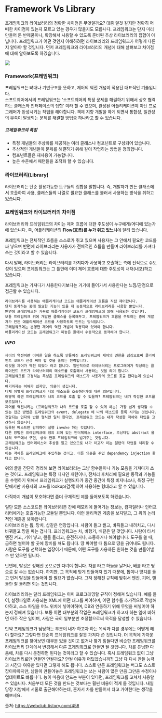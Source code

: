 
# Framework Vs Library

프레임워크와 라이브러리의 정확한 차이점은 무엇일까요?
대중 알것 같지만 정확히 어떠한 차이점이 있는지 모르고 있는 경우가 많을지도 모릅니다.
프레임워크는 단지 미리 만들어 둔 반제품이나, 확장해서 사용할 수 있도록 준비된 추상 라이브러리의 집합이 아닙니다.
프레임워크가 어떤 것인지 이해하려면 라이브러리와 프레임워크가 어떻게 다른지 알아야 할 것입니다.
먼저 프레임워크와 라이브러리의 개념에 대해 살펴보고 차이점에 대해 알아보도록 하겠습니다.

![](https://t1.daumcdn.net/cfile/tistory/2344774D577B359522)

### Framework(프레임워크)

프레임워크는 뼈대나 기반구조를 뜻하고, 제어의 역전 개념이 적용된 대표적인 기술입니다.  
소프트웨어에서의 프레임워크는 '소프트웨어의 특정 문제를 해결하기 위해서 상호 협력하는 클래스와 인터페이스의 집합' 이라 할 수 있으며, 완성된 어플리케이션이 아닌 프로그래머가 완성시키는 작업을 해야합니다.
객체 지향 개발을 하게 되면서 통합성, 일관성의 부족이 발생되는 문제를 해결할 방법중 하나라고 할 수 있습니다.

##### 프레임워크의 특징

- 특정 개념들의 추상화를 제공하는 여러 클래스나 컴포넌트로 구성되어 있습니다.  
- 추상적인 개념들이 문제를 해결하기 위해 같이 작업하는 방법을 정의합니다.
- 컴포넌트들은 재사용이 가능합니다.
- 높은 수준에서 패턴들을 조작화 할 수 있습니다.


### 라이브러리(Library)

라이브러리는 단순 활용가능한 도구들의 집합을 말합니다.
즉, 개발자가 만든 클래스에서 호출하여 사용, 클래스들의 나열로 필요한 클래스를 불러서 사용하는 방식을 취하고 있습니다.

### 프레임워크와 라이브러리의 차이점

라이브러리와 프레임워크의 차이는 제어 흐름에 대한 주도성이 누구에게/어디에 있는가에 있습니다.
즉, 어플리케이션의 **Flow(흐름)를 누가 쥐고 있느냐**에 달려 있습니다.

프레임워크는 전체적인 흐름을 스스로가 쥐고 있으며 사용자는 그 안에서 필요한 코드를 짜 넣으며 반면에 라이브러리는 사용자가 전체적인 흐름을 만들며 라이브러리를 가져다 쓰는 것이라고 할 수 있습니다.

다시 말해, 라이브러리는 라이브러리를 가져다가 사용하고 호출하는 측에 전적으로 주도성이 있으며 프레임워크는 그 틀안에 이미 제어 흐름에 대한 주도성이 내재(내포)하고 있습니다.

프레임워크는 가져다가 사용한다기보다는 거기에 들어가서 사용한다는 느낌/관점으로 접근할 수 있습니다.

    라이브러리를 사용하는 애플리케이션 코드는 애플리케이션 흐름을 직접 제어합니다.  
    단지 동작하는 중에 필요한 기능이 있을 때 능동적으로 라이브러리를 사용할 뿐입니다.
    반면에 프레임워크는 거꾸로 애플리케이션 코드가 프레임워크에 의해 사용되는 것입니다.
    보통 프레임워크 위에 개발한 클래스를 등록해두고, 프레임워크가 흐름을 주도하는 중에 개발자가 만든 애플리케이션 코드를 사용하도록 만드는 방식입니다.
    프레임워크에는 분명한 제어의 역전 개념이 적용되어 있어야 합니다.
    애플리케이션 코드는 프레임워크가 짜놓은 틀에서 수동적으로 동작해야 합니다.

##### INFO

    제어의 역전이란 어떠한 일을 하도록 만들어진 프레임워크에 제어의 권한을 넘김으로써 클라이언트 코드가 신경 써야 할 것을 줄이는 전략입니다.
    이것을 제어가 역전 되었다 라고 합니다. 일반적으로 라이브러리는 프로그래머가 작성하는 클라이언트 코드가 라이브러리의 메소드를 호출해서 사용하는 것을 의미 합니다.
    프레임워크를 규정하는 특성은 프레임워크의 메소드가 사용자의 코드를 호출 한다는데 있습니다.
    여기까지는 이해가 쉽지만, 의문이 생깁니다.
    대체 어떻게 프레임워크가 나의 메소드를 호출하는가에 대한 의문입니다.
    어떻게 하면 프레임워크가 나의 코드를 호출 할 수 있을까? 프레임워크는 내가 작성한 코드를 모르잖아!.
    제어를 역전시키는 (프레임워크가 나의 코드를 호출 할 수 있게 하는) 가장 쉽게 생각할 수 있는 접근 방법은 프레임워크의 event, delegate 에 나의 메소드를 등록 시키는 것입니다.
    전달되는 인자와 반환 형식만 일치 한다면, 프레임워크 코드는 내가 작성한 객체와 타입을 고려하지 않습니다.
    등록된 메소드만 감지하여 실행 invoke 하는 것입니다.
    다른 방법은 프레임워크에 정의 되어 있는 인터페이스 interface, 추상타입 abstract 을 나의 코드에서 구현, 상속 한후 프레임워크에 넘겨주는 것입니다.
    프레임워크는 인터페이스와 추상을 알고 있으므로 내가 하고자 하는 일련의 작업을 처리할 수 있습니다.
    이는 객체를 프레임워크에 주입하는 것이고, 이를 의존을 주입 dependency injection 한다고 합니다.

위의 글을 간단히 정리해 보면 라이브러리는 그냥 함수들이나 기능 모음을 가져다가 쓰는 것이고. 프레임워크는 특정 디자인 패턴이나, 전처리 후처리에 필요한 동작과 기능들을 수행하기 위해서 프레임워크가 실행되다가 중간 중간에 특정 비지니스나, 특정 구현 단에서만 사용자의 코드를 lookup(검색)하여 사용하는 형태라고 할 수 있습니다.

아직까지 개념이 모호하다면 좀더 구체적인 예를 들어보도록 하겠습니다.

일단 모든 소스코드든 라이브러리든 간에 메모리에 들어가는 정보는, 컴파일러나 인터프리터에게는 호출가능한 모듈일 뿐입니다.
이런 물리적인 계층을 보지말고, 그 위의 논리적인 계층을 봐야합니다.  
라이브러리는 톱, 망치, 삽같은 연장입니다.
사람이 들고 썰고, 바꿔들고 내려치고, 다시 바꿔들고 땅을 파는 겁니다.
프레임워크는 차, 비행기, 배같은 탈 것입니다.
사람이 타서 엔진 켜고, 기어 넣고, 핸들 돌리고, 운전하거나, 조종하거나 해야합니다.
도구를 쓸 때, 급하면 썰어야 할 곳에 망치를 쳐도 됩니다. 땅 파야할 때 톱으로 땅을 긁어내도 됩니다.
사람은 도구를 선택하는 입장이기 때문에, 어떤 도구를 사용하든 원하는 것을 만들어낼 수 만 있으면 됩니다.

반면에, 탈것은 정해진 곳으로만 다녀야 합니다.
차를 타고 하늘을 날거나, 배를 타고 땅으로 갈 수는 없습니다.
하지만, 그 목적에 맞게 만들어져 있기 때문에, 톱이나 망치를 들고 먼저 탈것을 만들어야 할 필요가 없습니다.
그저 정해진 규칙에 맞춰서 엔진, 기어, 핸들만 잘 돌리면 되는 것입니다.


라이브러리와는 달리 프레임워크는 이미 프로그래밍할 규칙이 정해져 있습니다.
예를 들어, 설정파일로 사용되는 XML에 어떤 태그를 써야하며, 어떤 함수를 추가적으로 작성해야하고, 소스 파일을 어느 위치에 넣어야하며, DB와 연동하기 위해 무엇을 써넣어야 하는지 정해져 있습니다.
보통 이런 대부분의 작업은 프레임워크가 하고자 하는 일에 비하면 아주 작은 일이며, 사람은 극히 일부분만 조정함으로써 목적을 달성할 수 있습니다.

만약 프레임워크가 담당하는 부분이 내가 하고자 하는 목적과 다를 경우에는 어떻게 해야 할까요?
그렇다면 단순히 프레임워크를 잘못 가져다 쓴 것입니다.
더 목적에 가까운 프레임워크를 찾아보면 대부분 있을 것이고 없거나 찾기 힘들다면 비슷한 프레임워크를 라이브러리 단계에서 변경해서 다른 프레임워크로 만들면 될 것입니다.
차를 튜닝한 다음에, 차를 다시 운전하면 된다는 것이라고 할 수 있습니다.
혹시 프레임워크 없이 그냥 라이브러리로만 만들면 안될까요? 안될 이유가 어딨겠습니까?!
그냥 다 다시 만들 능력과 시간과 여유만 있다면 그렇게 해도 됩니다.
스스로 만든 프레임워크는 버그도 스스로 잡아야하지만, 남들이 만들어놓은 프레임워크는 쓰는 사람이 많은 만큼 그만큼 수정이나 업데이트도 빠릅니다.
능이 마음에 안드는 부분이 있다면, 프레임워크를 고쳐서 사용할 수 있습니다.
처음부터 모든 것을 만드는 것보다는 훨씬 비용이 적게 들 것입니다.
내일 당장 지방에서 서울로 출근해야하는데, 혼자서 차를 만들어서 타고 가야한다는 생각을 해보세요.

출처: https://webclub.tistory.com/458

------
